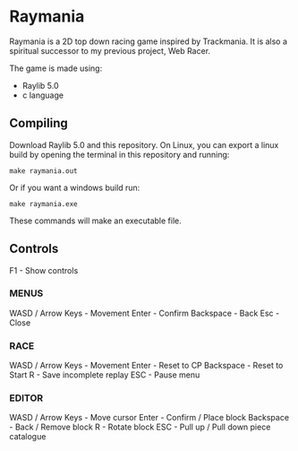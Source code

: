 # Raymania
Raymania is a 2D top down racing game inspired by Trackmania.
It is also a spiritual successor to my previous project, Web Racer.

The game is made using:
 - Raylib 5.0
 - c language

## Compiling

Download Raylib 5.0 and this repository.
On Linux, you can export a linux build by
opening the terminal in this repository and running:

`make raymania.out`

Or if you want a windows build run:

`make raymania.exe`

These commands will make an executable file.

## Controls

F1 - Show controls

### MENUS

WASD / Arrow Keys - Movement
Enter - Confirm
Backspace - Back
Esc - Close

### RACE

WASD / Arrow Keys - Movement
Enter - Reset to CP
Backspace - Reset to Start
R - Save incomplete replay
ESC - Pause menu

### EDITOR

WASD / Arrow Keys - Move cursor
Enter - Confirm / Place block
Backspace - Back / Remove block
R - Rotate block
ESC - Pull up / Pull down piece catalogue
